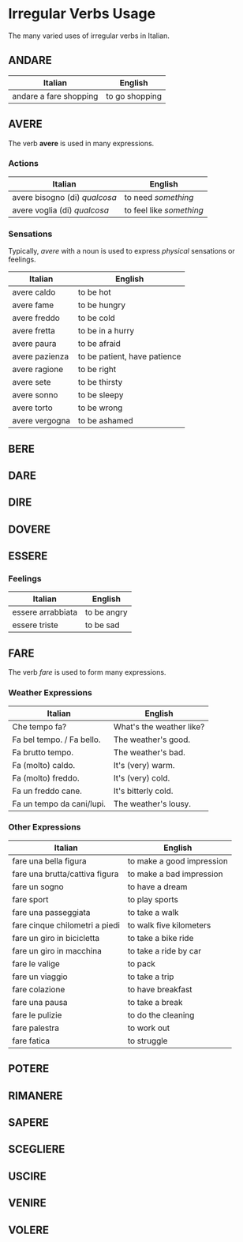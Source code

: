 # Irregular Verbs Usage

The many varied uses of irregular verbs in Italian.

## ANDARE

| Italian                | English        |
|------------------------|----------------|
| andare a fare shopping | to go shopping |

## AVERE

The verb **avere** is used in many expressions.

### Actions

| Italian                       | English                  |
|-------------------------------|--------------------------|
| avere bisogno (di) *qualcosa* | to need *something*      |
| avere voglia (di) *qualcosa*  | to feel like *something* |

### Sensations

Typically, _avere_ with a noun is used to express _physical_ sensations or feelings.

| Italian        | English                      |
|----------------|------------------------------|
| avere caldo    | to be hot                    |
| avere fame     | to be hungry                 |
| avere freddo   | to be cold                   |
| avere fretta   | to be in a hurry             |
| avere paura    | to be afraid                 |
| avere pazienza | to be patient, have patience |
| avere ragione  | to be right                  |
| avere sete     | to be thirsty                |
| avere sonno    | to be sleepy                 |
| avere torto    | to be wrong                  |
| avere vergogna | to be ashamed                |

## BERE

## DARE

## DIRE

## DOVERE

## ESSERE

### Feelings

| Italian           | English     |
|-------------------|-------------|
| essere arrabbiata | to be angry |
| essere triste     | to be sad   |

## FARE

The verb _fare_ is used to form many expressions.

### Weather Expressions

| Italian                   | English                  |
|---------------------------|--------------------------|
| Che tempo fa?             | What's the weather like? |
| Fa bel tempo. / Fa bello. | The weather's good.      |
| Fa brutto tempo.          | The weather's bad.       |
| Fa (molto) caldo.         | It's (very) warm.        |
| Fa (molto) freddo.        | It's (very) cold.        |
| Fa un freddo cane.        | It's bitterly cold.      |
| Fa un tempo da cani/lupi. | The weather's lousy.     |

### Other Expressions

| Italian                        | English                   |
|--------------------------------|---------------------------|
| fare una bella figura          | to make a good impression |
| fare una brutta/cattiva figura | to make a bad impression  |
| fare un sogno                  | to have a dream           |
| fare sport                     | to play sports            |
| fare una passeggiata           | to take a walk            |
| fare cinque chilometri a piedi | to walk five kilometers   |
| fare un giro in bicicletta     | to take a bike ride       |
| fare un giro in macchina       | to take a ride by car     |
| fare le valige                 | to pack                   |
| fare un viaggio                | to take a trip            |
| fare colazione                 | to have breakfast         |
| fare una pausa                 | to take a break           |
| fare le pulizie                | to do the cleaning        |
| fare palestra                  | to work out               |
| fare fatica                    | to struggle               |

## POTERE

## RIMANERE

## SAPERE

## SCEGLIERE

## USCIRE

## VENIRE

## VOLERE
